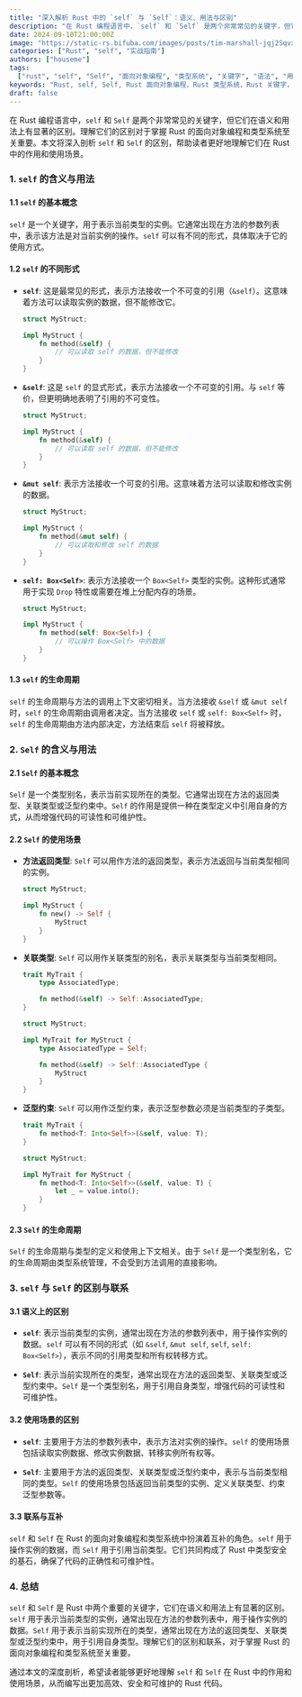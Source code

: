 ```yaml
---
title: "深入解析 Rust 中的 `self` 与 `Self`：语义、用法与区别"
description: "在 Rust 编程语言中，`self` 和 `Self` 是两个非常常见的关键字，但它们在语义和用法上有显著的区别。理解它们的区别对于掌握 Rust 的面向对象编程和类型系统至关重要。本文将深入剖析 `self` 和 `Self` 的区别，帮助读者更好地理解它们在 Rust 中的作用和使用场景。"
date: 2024-09-10T21:00:00Z
image: "https://static-rs.bifuba.com/images/posts/tim-marshall-jqj2SqvxMVY-unsplash.jpg"
categories: ["Rust", "self", "实战指南"]
authors: ["houseme"]
tags:
  ["rust", "self", "Self", "面向对象编程", "类型系统", "关键字", "语法", "用法"]
keywords: "Rust, self, Self, Rust 面向对象编程，Rust 类型系统，Rust 关键字，Rust 语法，Rust 用法"
draft: false
---
```


在 Rust 编程语言中，`self` 和 `Self` 是两个非常常见的关键字，但它们在语义和用法上有显著的区别。理解它们的区别对于掌握 Rust 的面向对象编程和类型系统至关重要。本文将深入剖析 `self` 和 `Self` 的区别，帮助读者更好地理解它们在 Rust 中的作用和使用场景。

### 1. `self` 的含义与用法

#### 1.1 `self` 的基本概念

`self` 是一个关键字，用于表示当前类型的实例。它通常出现在方法的参数列表中，表示该方法是对当前实例的操作。`self` 可以有不同的形式，具体取决于它的使用方式。

#### 1.2 `self` 的不同形式

- **`self`**: 这是最常见的形式，表示方法接收一个不可变的引用（`&self`）。这意味着方法可以读取实例的数据，但不能修改它。

  ```rust
  struct MyStruct;

  impl MyStruct {
      fn method(&self) {
          // 可以读取 self 的数据，但不能修改
      }
  }
  ```

- **`&self`**: 这是 `self` 的显式形式，表示方法接收一个不可变的引用。与 `self` 等价，但更明确地表明了引用的不可变性。

  ```rust
  struct MyStruct;

  impl MyStruct {
      fn method(&self) {
          // 可以读取 self 的数据，但不能修改
      }
  }
  ```

- **`&mut self`**: 表示方法接收一个可变的引用。这意味着方法可以读取和修改实例的数据。

  ```rust
  struct MyStruct;

  impl MyStruct {
      fn method(&mut self) {
          // 可以读取和修改 self 的数据
      }
  }
  ```

- **`self: Box<Self>`**: 表示方法接收一个 `Box<Self>` 类型的实例。这种形式通常用于实现 `Drop` 特性或需要在堆上分配内存的场景。

  ```rust
  struct MyStruct;

  impl MyStruct {
      fn method(self: Box<Self>) {
          // 可以操作 Box<Self> 中的数据
      }
  }
  ```

#### 1.3 `self` 的生命周期

`self` 的生命周期与方法的调用上下文密切相关。当方法接收 `&self` 或 `&mut self` 时，`self` 的生命周期由调用者决定。当方法接收 `self` 或 `self: Box<Self>` 时，`self` 的生命周期由方法内部决定，方法结束后 `self` 将被释放。

### 2. `Self` 的含义与用法

#### 2.1 `Self` 的基本概念

`Self` 是一个类型别名，表示当前实现所在的类型。它通常出现在方法的返回类型、关联类型或泛型约束中。`Self` 的作用是提供一种在类型定义中引用自身的方式，从而增强代码的可读性和可维护性。

#### 2.2 `Self` 的使用场景

- **方法返回类型**: `Self` 可以用作方法的返回类型，表示方法返回与当前类型相同的实例。

  ```rust
  struct MyStruct;

  impl MyStruct {
      fn new() -> Self {
          MyStruct
      }
  }
  ```

- **关联类型**: `Self` 可以用作关联类型的别名，表示关联类型与当前类型相同。

  ```rust
  trait MyTrait {
      type AssociatedType;

      fn method(&self) -> Self::AssociatedType;
  }

  struct MyStruct;

  impl MyTrait for MyStruct {
      type AssociatedType = Self;

      fn method(&self) -> Self::AssociatedType {
          MyStruct
      }
  }
  ```

- **泛型约束**: `Self` 可以用作泛型约束，表示泛型参数必须是当前类型的子类型。

  ```rust
  trait MyTrait {
      fn method<T: Into<Self>>(&self, value: T);
  }

  struct MyStruct;

  impl MyTrait for MyStruct {
      fn method<T: Into<Self>>(&self, value: T) {
          let _ = value.into();
      }
  }
  ```

#### 2.3 `Self` 的生命周期

`Self` 的生命周期与类型的定义和使用上下文相关。由于 `Self` 是一个类型别名，它的生命周期由类型系统管理，不会受到方法调用的直接影响。

### 3. `self` 与 `Self` 的区别与联系

#### 3.1 语义上的区别

- **`self`**: 表示当前类型的实例，通常出现在方法的参数列表中，用于操作实例的数据。`self` 可以有不同的形式（如 `&self`, `&mut self`, `self`, `self: Box<Self>`），表示不同的引用类型和所有权转移方式。

- **`Self`**: 表示当前实现所在的类型，通常出现在方法的返回类型、关联类型或泛型约束中。`Self` 是一个类型别名，用于引用自身类型，增强代码的可读性和可维护性。

#### 3.2 使用场景的区别

- **`self`**: 主要用于方法的参数列表中，表示方法对实例的操作。`self` 的使用场景包括读取实例数据、修改实例数据、转移实例所有权等。

- **`Self`**: 主要用于方法的返回类型、关联类型或泛型约束中，表示与当前类型相同的类型。`Self` 的使用场景包括返回当前类型的实例、定义关联类型、约束泛型参数等。

#### 3.3 联系与互补

`self` 和 `Self` 在 Rust 的面向对象编程和类型系统中扮演着互补的角色。`self` 用于操作实例的数据，而 `Self` 用于引用当前类型。它们共同构成了 Rust 中类型安全的基石，确保了代码的正确性和可维护性。

### 4. 总结

`self` 和 `Self` 是 Rust 中两个重要的关键字，它们在语义和用法上有显著的区别。`self` 用于表示当前类型的实例，通常出现在方法的参数列表中，用于操作实例的数据。`Self` 用于表示当前实现所在的类型，通常出现在方法的返回类型、关联类型或泛型约束中，用于引用自身类型。理解它们的区别和联系，对于掌握 Rust 的面向对象编程和类型系统至关重要。

通过本文的深度剖析，希望读者能够更好地理解 `self` 和 `Self` 在 Rust 中的作用和使用场景，从而编写出更加高效、安全和可维护的 Rust 代码。
